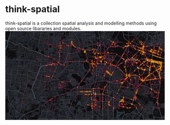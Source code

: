 # think-spatial
think-spatial is a collection spatial analysis and modelling methods using open source libararies and modules.
![alt text](https://github.com/rohitsinghsalyan/think-spatial/blob/main/images/heatmap.png?raw=true)
 